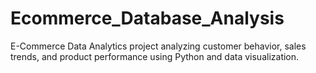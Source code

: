 # Ecommerce_Database_Analysis
E-Commerce Data Analytics project analyzing customer behavior, sales trends, and product performance using Python and data visualization.
